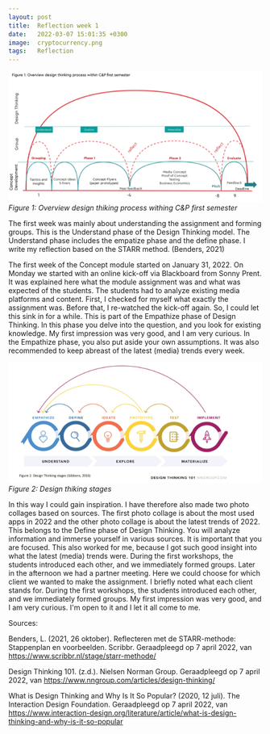 ```yaml
---
layout: post
title:  Reflection week 1
date:   2022-03-07 15:01:35 +0300
image:  cryptocurrency.png
tags:   Reflection
---
```


![](/images/thumbnail_Portfolio%201.png)
*Figure 1: Overview design thiking process withing C&P first semester*

The first week was mainly about understanding the assignment and forming groups. This is the Understand phase of the Design Thinking model. The Understand phase includes the empatize phase and the define phase. I write my reflection based on the STARR method. (Benders, 2021)


The first week of the Concept module started on January 31, 2022. On Monday we started with an online kick-off via Blackboard from Sonny Prent. It was explained here what the module assignment was and what was expected of the students. The students had to analyze existing media platforms and content. First, I checked for myself what exactly the assignment was. Before that, I re-watched the kick-off again. So, I could let this sink in for a while. This is part of the Empathize phase of Design Thinking. In this phase you delve into the question, and you look for existing knowledge. My first impression was very good, and I am very curious. In the Empathize phase, you also put aside your own assumptions. It was also recommended to keep abreast of the latest (media) trends every week.

![test](/images/thumbnail_Portfolio%202.png)
*Figure 2: Design thiking stages*

In this way I could gain inspiration. I have therefore also made two photo collages based on sources. The first photo collage is about the most used apps in 2022 and the other photo collage is about the latest trends of 2022. This belongs to the Define phase of Design Thinking. You will analyze information and immerse yourself in various sources. It is important that you are focused. This also worked for me, because I got such good insight into what the latest (media) trends were. During the first workshops, the students introduced each other, and we immediately formed groups. Later in the afternoon we had a partner meeting. Here we could choose for which client we wanted to make the assignment. I briefly noted what each client stands for. During the first workshops, the students introduced each other, and we immediately formed groups. My first impression was very good, and I am very curious. I'm open to it and I let it all come to me.

Sources:

Benders, L. (2021, 26 oktober). Reflecteren met de STARR-methode: Stappenplan en voorbeelden. Scribbr. Geraadpleegd op 7 april 2022, van https://www.scribbr.nl/stage/starr-methode/

Design Thinking 101. (z.d.). Nielsen Norman Group. Geraadpleegd op 7 april 2022, van https://www.nngroup.com/articles/design-thinking/

What is Design Thinking and Why Is It So Popular? (2020, 12 juli). The Interaction Design Foundation. Geraadpleegd op 7 april 2022, van https://www.interaction-design.org/literature/article/what-is-design-thinking-and-why-is-it-so-popular